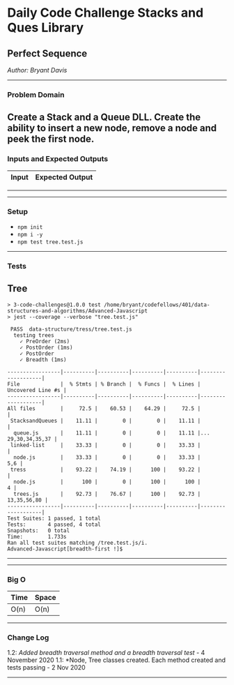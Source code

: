 # Daily Code Challenge Stacks and Ques Library

## Perfect Sequence
*Author: Bryant Davis*


---

### Problem Domain

Create a Stack and a Queue DLL.
Create the ability to insert a new node, remove a node and peek the first node.
---

### Inputs and Expected Outputs

| Input | Expected Output |
| :----------- | :----------- |

---

---
### Setup
- `npm init`  
- `npm i -y`  
- `npm test tree.test.js`  


---

### Tests

## Tree
```
> 3-code-challenges@1.0.0 test /home/bryant/codefellows/401/data-structures-and-algorithms/Advanced-Javascript
> jest --coverage --verbose "tree.test.js"

 PASS  data-structure/tress/tree.test.js
  testing trees
    ✓ PreOrder (2ms)
    ✓ PostOrder (1ms)
    ✓ PostOrder
    ✓ Breadth (1ms)

-----------------|----------|----------|----------|----------|-------------------|
File             |  % Stmts | % Branch |  % Funcs |  % Lines | Uncovered Line #s |
-----------------|----------|----------|----------|----------|-------------------|
All files        |     72.5 |    60.53 |    64.29 |     72.5 |                   |
 StacksandQueues |    11.11 |        0 |        0 |    11.11 |                   |
  queue.js       |    11.11 |        0 |        0 |    11.11 |... 29,30,34,35,37 |
 linked-list     |    33.33 |        0 |        0 |    33.33 |                   |
  node.js        |    33.33 |        0 |        0 |    33.33 |               5,6 |
 tress           |    93.22 |    74.19 |      100 |    93.22 |                   |
  node.js        |      100 |        0 |      100 |      100 |                 4 |
  trees.js       |    92.73 |    76.67 |      100 |    92.73 |       13,35,56,80 |
-----------------|----------|----------|----------|----------|-------------------|
Test Suites: 1 passed, 1 total
Tests:       4 passed, 4 total
Snapshots:   0 total
Time:        1.733s
Ran all test suites matching /tree.test.js/i.
Advanced-Javascript[breadth-first !]$ 
```

---

---
### Big O


| Time | Space |
| :----------- | :----------- |
| O(n) | O(n) |

---

### Change Log
1.2: *Added breadth traversal method and a breadth traversal test* - 4 November 2020
1.1: *Node, Tree classes created. Each method created and tests passing - 2 Nov 2020    

---